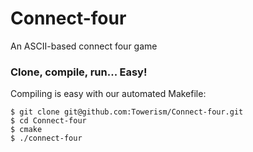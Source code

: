 # Connect-four
An ASCII-based connect four game
### Clone, compile, run... Easy!
Compiling is easy with our automated Makefile:
```
$ git clone git@github.com:Towerism/Connect-four.git
$ cd Connect-four
$ cmake
$ ./connect-four
```
